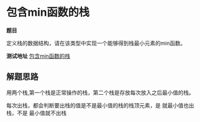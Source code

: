 # 包含min函数的栈

**题目**

定义栈的数据结构，请在该类型中实现一个能够得到栈最小元素的min函数。

**测试地址**
[包含min函数的栈](https://www.nowcoder.com/practice/4c776177d2c04c2494f2555c9fcc1e49?tpId=13&tqId=11173&tPage=1&rp=1&ru=/ta/coding-interviews&qru=/ta/coding-interviews/question-ranking)

## 解题思路

用两个栈,第一个栈是正常操作的栈，第二个栈是存放每次放入之后最小值的栈。

每次出栈，都会判断要出栈的值是不是最小值的栈的栈顶元素，是 就最小值也出栈，不是 最小值就不出栈